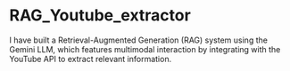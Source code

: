 # RAG_Youtube_extractor
I have built a Retrieval-Augmented Generation (RAG) system using the Gemini LLM, which features multimodal interaction by integrating with the YouTube API to extract relevant information.
